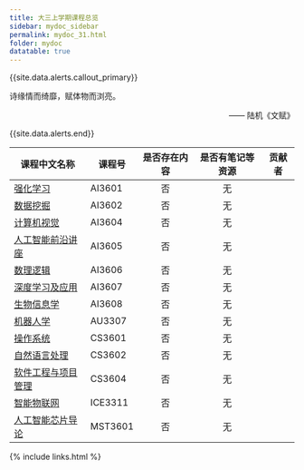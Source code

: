 ```yaml
---
title: 大三上学期课程总览
sidebar: mydoc_sidebar
permalink: mydoc_31.html
folder: mydoc
datatable: true
---
```


{{site.data.alerts.callout_primary}}
<p>诗缘情而绮靡，赋体物而浏亮。</p>
<p align="right">—— 陆机《文赋》</p>
{{site.data.alerts.end}}

<div class="datatable-begin"></div>

| 课程中文名称                         | 课程号  | 是否存在内容 | 是否有笔记等资源 | 贡献者 |
| ------------------------------------ | ------- | :----------: | :--------------: | ------ |
| [强化学习](31_AI3601.html)           | AI3601  |      否      |        无        |        |
| [数据挖掘](31_AI3602.html)           | AI3602  |      否      |        无        |        |
| [计算机视觉](31_AI3604.html)         | AI3604  |      否      |        无        |        |
| [人工智能前沿讲座](31_AI3605.html)   | AI3605  |      否      |        无        |        |
| [数理逻辑](31_AI3606.html)           | AI3606  |      否      |        无        |        |
| [深度学习及应用](31_AI3607.html)     | AI3607  |      否      |        无        |        |
| [生物信息学](31_AI3608.html)         | AI3608  |      否      |        无        |        |
| [机器人学](31_AU3307.html)           | AU3307  |      否      |        无        |        |
| [操作系统](31_CS3601.html)           | CS3601  |      否      |        无        |        |
| [自然语言处理](31_CS3602.html)       | CS3602  |      否      |        无        |        |
| [软件工程与项目管理](31_CS3604.html) | CS3604  |      否      |        无        |        |
| [智能物联网](31_ICE3311.html)        | ICE3311 |      否      |        无        |        |
| [人工智能芯片导论](31_MST3601.html)  | MST3601 |      否      |        无        |        |

<div class="datatable-end"></div>

{% include links.html %}